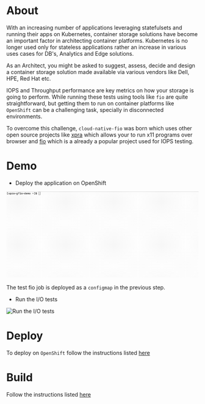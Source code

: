 # About
With an increasing number of applications leveraging statefulsets and running their apps on Kubernetes, container storage solutions have become an important factor in architecting container platforms. Kubernetes is no longer used only for stateless applications rather an increase in various uses cases for DB's, Analytics and Edge solutions.

As an Architect, you might be asked to suggest, assess, decide and design a container storage solution made available via various vendors like Dell, HPE, Red Hat etc.

IOPS and Throughput performance are key metrics on how your storage is going to perform. While running these tests using tools like `fio` are quite straightforward, but getting them to run on container platforms like `OpenShift` can be a challenging task, specially in disconnected environments.

To overcome this challenge, `cloud-native-fio` was born which uses other open source projects like [xpra](https://github.com/Xpra-org/xpra) which allows your to run x11 programs over browser and [fio](https://github.com/axboe/fio) which is a already a popular project used for IOPS testing. 

# Demo

* Deploy the application on OpenShift

![Deploy the application on OpenShift](https://github.com/vyasanand/cloud-native-fio/blob/main/demo/xpra-demo-1.gif)

The test fio job is deployed as a `configmap` in the previous step.

* Run the I/O tests

![Run the I/O tests](https://github.com/vyasanand/cloud-native-fio/blob/main/demo/xpra-demo-2.gif)

# Deploy

To deploy on `OpenShift` follow the instructions listed [here](docs/Usage/Run.md)

# Build

Follow the instructions listed [here](docs/Usage/Build.md)



